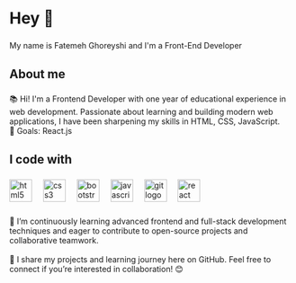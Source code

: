 <h1 align="left">Hey 👋</h1>

###

<p align="left">My name is Fatemeh Ghoreyshi and I'm a Front-End Developer</p>

###

<h2 align="left">About me</h2>

###

<p align="left">📚 Hi! I'm a Frontend Developer with one year of educational experience in web development. Passionate about learning and building modern web applications, I have been sharpening my skills in HTML, CSS, JavaScript.<br>🎯 Goals: React.js</p>

###

<h2 align="left">I code with</h2>

###

<div align="left">
  <img src="https://cdn.jsdelivr.net/gh/devicons/devicon/icons/html5/html5-original.svg" height="40" alt="html5 logo"  />
  <img width="12" />
  <img src="https://cdn.jsdelivr.net/gh/devicons/devicon/icons/css3/css3-original.svg" height="40" alt="css3 logo"  />
  <img width="12" />
  <img src="https://cdn.jsdelivr.net/gh/devicons/devicon/icons/bootstrap/bootstrap-original.svg" height="40" alt="bootstrap logo"  />
  <img width="12" />
  <img src="https://cdn.jsdelivr.net/gh/devicons/devicon/icons/javascript/javascript-original.svg" height="40" alt="javascript logo"  />
  <img width="12" />
  <img src="https://cdn.jsdelivr.net/gh/devicons/devicon/icons/git/git-original.svg" height="40" alt="git logo"  />
  <img width="12" />
  <img src="https://cdn.jsdelivr.net/gh/devicons/devicon/icons/react/react-original.svg" height="40" alt="react logo"  />
</div>

###

<p align="left">🎯 I’m continuously learning advanced frontend and full-stack development techniques and eager to contribute to open-source projects and collaborative teamwork.<br><br>📌 I share my projects and learning journey here on GitHub. Feel free to connect if you’re interested in collaboration! 😊</p>

###
